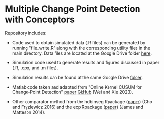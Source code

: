 # Multiple Change Point Detection with Conceptors
Repository includes:
- Code used to obtain simulated data (.R files) can be generated by running "file_write.R" along with the corresponding utility files in the main directory. Data files are located at the Google Drive folder [here](https://drive.google.com/drive/folders/141bvh19ILs3eOnWlIvVAvB3IJsoaZPUc?usp=share_link).

- Simulation code used to generate results and figures discussed in paper (.R, .cpp, and .m files). 

- Simulation results can be found at the same Google Drive [folder](https://drive.google.com/drive/folders/141bvh19ILs3eOnWlIvVAvB3IJsoaZPUc?usp=share_link).

- Matlab code taken and adapted from "Online Kernel CUSUM for Change-Point Detection" [paper](https://arxiv.org/pdf/2211.15070.pdf) [GitHub](https://github.com/SongWei-GT/online_kernel_cusum) (Wei and Xie 2023).

- Other comparator method from the hdbinseg Rpackage ([paper](https://doi.org/10.1111/rssb.12079)) (Cho and Fryzlewicz 2016) and the ecp Rpackage ([paper](https://cran.r-project.org/web/packages/ecp/vignettes/ecp.pdf)) (James and Matteson 2014).

